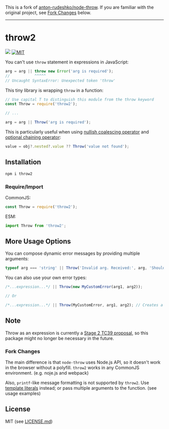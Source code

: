 This is a fork of [anton-rudeshko/node-throw](https://github.com/anton-rudeshko/node-throw).
If you are familiar with the original project, see [Fork Changes](#fork-changes) below.

<hr/>

# throw2

[![](https://img.shields.io/npm/v/throw2)](https://www.npmjs.com/package/throw2)
[![MIT](https://img.shields.io/github/license/leonardoraele/throw2)](https://github.com/leonardoraele/throw2/blob/master/LICENSE.md)

You can't use `throw` statement in expressions in JavaScript:

```js
arg = arg || throw new Error('arg is required');
//           ^^^^^
// Uncaught SyntaxError: Unexpected token 'throw'
```

This tiny library is wrapping `throw` in a function:

```js
// Use capital T to distinguish this module from the throw keyword
const Throw = require('throw2');

// ...

arg = arg || Throw('arg is required');
```

This is particularly useful when using
[nullish coalescing operator](https://developer.mozilla.org/en-US/docs/Web/JavaScript/Reference/Operators/Nullish_coalescing_operator) and [optional chaining operator](https://developer.mozilla.org/en-US/docs/Web/JavaScript/Reference/Operators/Optional_chaining):

```js
value = obj?.nested?.value ?? Throw('value not found');
```

## Installation

```bash
npm i throw2
```

### Require/Import

CommonJS:

```js
const Throw = require('throw2');
```

ESM:

```js
import Throw from 'throw2';
```

## More Usage Options

You can compose dynamic error messages by providing multiple arguments:

```js
typeof arg === 'string' || Throw('Invalid arg. Received:', arg, 'Should be string.');
```

You can also use your own error types:

```js
/*...expression...*/ || Throw(new MyCustomError(arg1, arg2));

// Or

/*...expression...*/ || Throw(MyCustomError, arg1, arg2); // Creates a MyCustomError with arg1 and arg2
```

## Note
Throw as an expression is currently a [Stage 2 TC39 proposal](https://github.com/tc39/proposal-throw-expressions),
so this package might no longer be necessary in the future.

### Fork Changes
The main difference is that `node-throw` uses Node.js API,
so it doesn't work in the browser without a polyfill.
`throw2` works in any CommonJS environment. (e.g. noje.js and webpack)

Also, `printf`-like message formatting is not supported by `throw2`. Use [template literals](https://developer.mozilla.org/en-US/docs/Web/JavaScript/Reference/Template_literals) instead; or pass multiple arguments to the function. (see usage examples)

## License

MIT (see [LICENSE.md](/LICENSE.md))
